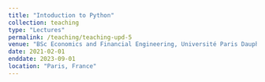```yaml
---
title: "Intoduction to Python"
collection: teaching
type: "Lectures"
permalink: /teaching/teaching-upd-5
venue: "BSc Economics and Financial Engineering, Université Paris Dauphine - PSL, Department of Quantitative Finance"
date: 2021-02-01
enddate: 2023-09-01
location: "Paris, France"
---
```


